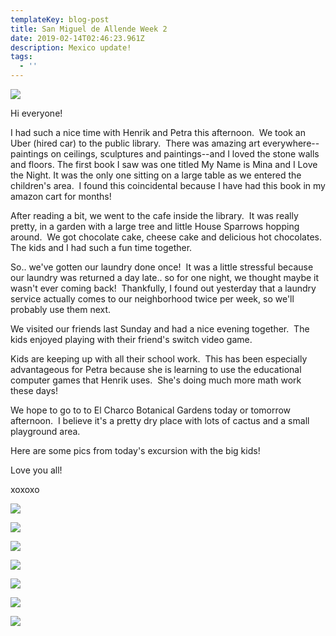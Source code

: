 ```yaml
---
templateKey: blog-post
title: San Miguel de Allende Week 2
date: 2019-02-14T02:46:23.961Z
description: Mexico update!
tags:
  - ''
---
```









![](/img/h_biblioteca_sma.jpg)

Hi everyone!

I had such a nice time with Henrik and Petra this afternoon.  We took an Uber (hired car) to the public library.  There was amazing art everywhere--paintings on ceilings, sculptures and paintings--and I loved the stone walls and floors. The first book I saw was one titled My Name is Mina and I Love the Night. It was the only one sitting on a large table as we entered the children's area.  I found this coincidental because I have had this book in my amazon cart for months!

After reading a bit, we went to the cafe inside the library.  It was really pretty, in a garden with a large tree and little House Sparrows hopping around.  We got chocolate cake, cheese cake and delicious hot chocolates.  The kids and I had such a fun time together.

So.. we've gotten our laundry done once!  It was a little stressful because our laundry was returned a day late.. so for one night, we thought maybe it wasn't ever coming back!  Thankfully, I found out yesterday that a laundry service actually comes to our neighborhood twice per week, so we'll probably use them next.

We visited our friends last Sunday and had a nice evening together.  The kids enjoyed playing with their friend's switch video game.

Kids are keeping up with all their school work.  This has been especially advantageous for Petra because she is learning to use the educational computer games that Henrik uses.  She's doing much more math work these days!

We hope to go to to El Charco Botanical Gardens today or tomorrow afternoon.  I believe it's a pretty dry place with lots of cactus and a small playground area.

Here are some pics from today's excursion with the big kids!

Love you all!

xoxoxo

![](/img/st_biblioteca_kids.jpg)

![](/img/petra_cafe_santa_ana.jpg)

![](/img/cafe_santa_ana.jpg)

![](/img/popupcards_p_sma.jpg)

![](/img/skeleton_art_biblioteca.jpg)

![](/img/biblioteca_sma.jpg)

![](/img/h_p_taxi_sma.jpg)
